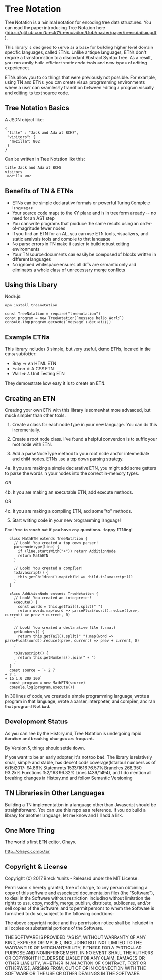Tree Notation
=============

Tree Notation is a minimal notation for encoding tree data structures. You can read the paper introducing Tree Notation here (https://github.com/breck7/treenotation/blob/master/paper/treenotation.pdf).

This library is designed to serve as a base for building higher level domain specific languages, called ETNs. Unlike antique languages, ETNs don't require a transformation to a discordant Abstract Syntax Tree. As a result, you can easily build efficient static code tools and new types of editing experiences.

ETNs allow you to do things that were previously not possible. For example, using TN and ETNs, you can create visual programming environments where a user can seamlessly transition between editing a program visually and editing its text source code.


Tree Notation Basics
--------------------

A JSON object like:

    {
     "title" : "Jack and Ada at BCHS",
     "visitors": {
      "mozilla": 802
     }
    }

Can be written in Tree Notation like this:

    title Jack and Ada at BCHS
    visitors
     mozilla 802

Benefits of TN & ETNs
---------------------

- ETNs can be simple declarative formats or powerful Turing Complete languages
- Your source code maps to the XY plane and is in tree form already -- no need for an AST step
- You can write programs that produce the same results using an order-of-magnitude fewer nodes
- If you find an ETN for an AL, you can use ETN tools, visualizers, and static analysis tools and compile to that language
- No parse errors in TN make it easier to build robust editing environments
- Your TN source documents can easily be composed of blocks written in different languages
- No ignored whitespace ensures all diffs are semantic only and eliminates a whole class of unnecessary merge conflicts


Using this Libary
-----------------

Node.js:

    npm install treenotation

    const TreeNotation = require("treenotation")
    const program = new TreeNotation(`message hello World`)
    console.log(program.getNode(`message`).getTail())


Example ETNs
------------

This library includes 3 simple, but very useful, demo ETNs, located in the etns/ subfolder:

- Bray => An HTML ETN
- Hakon => A CSS ETN
- Wall => A Unit Testing ETN

They demonstrate how easy it is to create an ETN.

Creating an ETN
---------------

Creating your own ETN with this library is somewhat more advanced, but much simpler than other tools.

1. Create a class for each node type in your new language. You can do this incrementally.

2. Create a root node class. I've found a helpful convention is to suffix your root node with ETN.

3. Add a parseNodeType method to your root node and/or intermediate and child nodes. ETNs use a top down parsing strategy.

4a. If you are making a simple declarative ETN, you might add some getters to parse the words in your nodes into the correct in-memory types.

OR

4b. If you are making an executable ETN, add execute methods.

OR

4c. If you are making a compiling ETN, add some "to" methods.

5. Start writing code in your new programming language!

Feel free to reach out if you have any questions. Happy ETNing!

      class MathETN extends TreeNotation {
        // Look! You created a top down parser!
        parseNodeType(line) {
          if (line.startsWith("+")) return AdditionNode
          return MathETN
        }

        // Look! You created a compiler!
        toJavascript() {
          this.getChildren().map(child => child.toJavascript())
        }
      }

      class AdditionNode extends TreeNotation {
        // Look! You created an interpreter!
        execute() {
          const words = this.getTail().split(" ")
          return words.map(word => parseFloat(word)).reduce((prev, current) => prev + current, 0)
        }

        // Look! You created a declarative file format!
        getNumbers() {
          return this.getTail().split(" ").map(word => parseFloat(word)).reduce((prev, current) => prev + current, 0)
        }

        toJavascript() {
          return this.getNumbers().join(" + ")
        }
      }
      const source = `+ 2 7
    + 3 1
    + 15 1.0 200 100`
      const program = new MathETN(source)
      console.log(program.execute())


In 30 lines of code, we created a simple programming language, wrote a program in that language, wrote a parser, interpreter, and compiler, and ran that program! Not bad.


Development Status
------------------

As you can see by the History.md, Tree Notation is undergoing rapid iteration and breaking changes are frequent.

By Version 5, things should settle down.

If you want to be an early adopter, it's not too bad. The library is relatively small, simple and stable, has decent code coverage(Istanbul numbers as of 6/15/2017: 94.86% Statements 1533/1616 76.57% Branches 268/350 93.25% Functions 152/163 96.32% Lines 1439/1494), and I do mention all breaking changes in History.md and follow Semantic Versioning.

TN Libraries in Other Languages
-------------------------------

Building a TN implementation in a language other than Javascript should be straightforward. You can use this repo
as a reference. If you do build a library for another language, let me know and I'll add a link.


One More Thing
--------------

The world's first ETN editor, Ohayo.

http://ohayo.computer

Copyright & License
-------------------

Copyright (C) 2017 Breck Yunits - Released under the MIT License.

Permission is hereby granted, free of charge, to any person obtaining a copy of this software and associated documentation files (the "Software"), to deal in the Software without restriction, including without limitation the rights to use, copy, modify, merge, publish, distribute, sublicense, and/or sell copies of the Software, and to permit persons to whom the Software is furnished to do so, subject to the following conditions:

The above copyright notice and this permission notice shall be included in all copies or substantial portions of the Software.

THE SOFTWARE IS PROVIDED "AS IS", WITHOUT WARRANTY OF ANY KIND, EXPRESS OR IMPLIED, INCLUDING BUT NOT LIMITED TO THE WARRANTIES OF MERCHANTABILITY, FITNESS FOR A PARTICULAR PURPOSE AND NONINFRINGEMENT. IN NO EVENT SHALL THE AUTHORS OR COPYRIGHT HOLDERS BE LIABLE FOR ANY CLAIM, DAMAGES OR OTHER LIABILITY, WHETHER IN AN ACTION OF CONTRACT, TORT OR OTHERWISE, ARISING FROM, OUT OF OR IN CONNECTION WITH THE SOFTWARE OR THE USE OR OTHER DEALINGS IN THE SOFTWARE.
